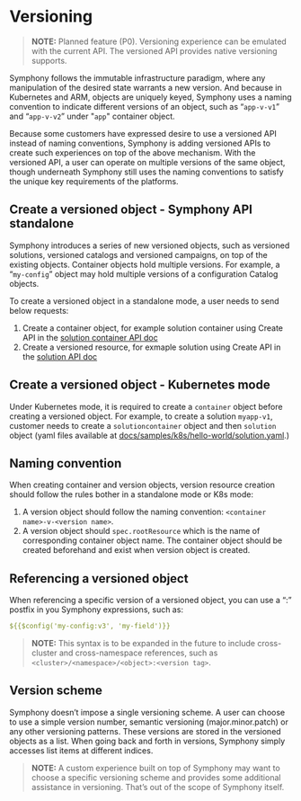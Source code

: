 # Versioning

> **NOTE:** Planned feature (P0). Versioning experience can be emulated with the current API. The versioned API provides native versioning supports.

Symphony follows the immutable infrastructure paradigm, where any manipulation of the desired state warrants a new version. And because in Kubernetes and ARM, objects are uniquely keyed, Symphony uses a naming convention to indicate different versions of an object, such as “`app-v-v1`” and “`app-v-v2`” under "`app`" container object.

Because some customers have expressed desire to use a versioned API instead of naming conventions, Symphony is adding versioned APIs to create such experiences on top of the above mechanism. With the versioned API, a user can operate on multiple versions of the same object, though underneath Symphony still uses the naming conventions to satisfy the unique key requirements of the platforms.

## Create a versioned object - Symphony API standalone 

Symphony introduces a series of new versioned objects, such as versioned solutions, versioned catalogs and versioned campaigns, on top of the existing objects. Container objects hold multiple versions. For example, a “`my-config`” object may hold multiple versions of a configuration Catalog objects.

To create a versioned object in a standalone mode, a user needs to send below requests:
1. Create a container object, for example solution container using Create API in the [solution container API doc](../api/solutioncontainers-api.md)
2. Create a versioned resource, for exmaple solution using Create API in the [solution API doc](../api/solutions-api.md)

<!-- TODO: add back when containers/versions APIs are supported.
```bash
/<versioned-objects>/<versioned object id>/versions/<id>
```
And the following table summarizes different queries to be carried out:
| Path | Queries|
|--------|--------|
| `/<versioned-objects>` | List of the versioned objects |
| `/<versioned-objects>/<versioned-object id>` | Get a specific versioned object|
| `/<versioned-objects>/<versioned-object id>/versions` | List all versions (individual objects) |
| `/<versioned-objects>/<versioned-object id>/versions/<id>` | Get a specific version |

For example, to get `v3` of a `my-config`, uses:
```bash
/versioned-catalogs/my-config/versions/v3
```  -->

## Create a versioned object - Kubernetes mode
Under Kubernetes mode, it is required to create a `container` object before creating a versioned object. For example, to create a solution `myapp-v1`, customer needs to create a `solutioncontainer` object and then `solution` object (yaml files available at [docs/samples/k8s/hello-world/solution.yaml](../../samples/k8s/hello-world/solution.yaml).)

## Naming convention 
When creating container and version objects, version resource creation should follow the rules bother in a standalone mode or K8s mode:
1. A version object should follow the naming convention: `<container name>-v-<version name>`.
2. A version object should `spec.rootResource` which is the name of corresponding container object name. The container object should be created beforehand and exist when version object is created.

## Referencing a versioned object
When referencing a specific version of a versioned object, you can use a “:<version>” postfix in you Symphony expressions, such as:

```yaml
${{$config('my-config:v3', 'my-field')}}
```

> **NOTE:** This syntax is to be expanded in the future to include cross-cluster and cross-namespace references, such as `<cluster>/<namespace>/<object>:<version tag>`.

## Version scheme

Symphony doesn’t impose a single versioning scheme. A user can choose to use a simple version number, semantic versioning (major.minor.patch) or any other versioning patterns. These versions are stored in the versioned objects as a list. When going back and forth in versions, Symphony simply accesses list items at different indices. 

> **NOTE:** A custom experience built on top of Symphony may want to choose a specific versioning scheme and provides some additional assistance in versioning. That’s out of the scope of Symphony itself.



